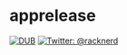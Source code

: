 # apprelease
[![DUB](https://img.shields.io/dub/l/vibe-d.svg)](https://github.com/gabrielferreira/apprelease/blob/master/LICENSE)
[![Twitter: @racknerd](https://img.shields.io/badge/contact-@racknerd-blue.svg?style=flat)](https://twitter.com/racknerd)
